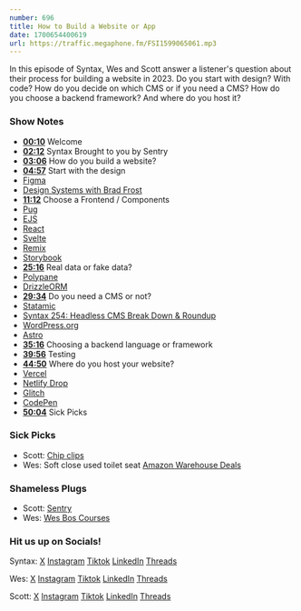 ```yaml
---
number: 696
title: How to Build a Website or App
date: 1700654400619
url: https://traffic.megaphone.fm/FSI1599065061.mp3
---
```


In this episode of Syntax, Wes and Scott answer a listener's question about their process for building a website in 2023. Do you start with design? With code? How do you decide on which CMS or if you need a CMS? How do you choose a backend framework? And where do you host it?

### Show Notes

* **[00:10](#t=00:10)** Welcome
* **[02:12](#t=02:12)** Syntax Brought to you by Sentry
* **[03:06](#t=03:06)** How do you build a website?
* **[04:57](#t=04:57)** Start with the design
* [Figma](https://www.figma.com/)
* [Design Systems with Brad Frost](https://syntax.fm/show/682/design-systems-with-brad-frost)
* **[11:12](#t=11:12)** Choose a Frontend / Components
* [Pug](https://pugjs.org/api/getting-started.html)
* [EJS ](https://ejs.co/)
* [React](https://react.dev/)
* [Svelte](https://svelte.dev/)
* [Remix](https://remix.run/)
* [Storybook](https://storybook.js.org/)
* **[25:16](#t=25:16)** Real data or fake data?
* [Polypane](https://polypane.app/)
* [DrizzleORM](https://orm.drizzle.team/)
* **[29:34](#t=29:34)** Do you need a CMS or not?
* [Statamic](https://statamic.com/)
* [Syntax 254: Headless CMS Break Down & Roundup](https://syntax.fm/show/254/headless-cms-break-down-and-roundup)
* [WordPress.org](https://wordpress.org/)
* [Astro](https://astro.build/)
* **[35:16](#t=35:16)** Choosing a backend language or framework
* **[39:56](#t=39:56)** Testing
* **[44:50](#t=44:50)** Where do you host your website?
* [Vercel](https://vercel.com)
* [Netlify Drop](https://app.netlify.com/drop)
* [Glitch](https://glitch.com/)
* [CodePen](https://codepen.io/)
* **[50:04](#t=50:04)** Sick Picks


### Sick Picks

- Scott: [Chip clips](https://amzn.to/3SmOAIp)
- Wes: Soft close used toilet seat [Amazon Warehouse Deals](https://www.amazon.ca/b/?ie=UTF8&node=8929975011)

### Shameless Plugs

- Scott: [Sentry](https://sentry.io)
- Wes: [Wes Bos Courses](https://wesbos.com/courses)

### Hit us up on Socials!

Syntax: [X](https://twitter.com/syntaxfm) [Instagram](https://www.instagram.com/syntax_fm/) [Tiktok](https://www.tiktok.com/@syntaxfm) [LinkedIn](https://www.linkedin.com/company/96077407/admin/feed/posts/) [Threads](https://www.threads.net/@syntax_fm)

Wes: [X](https://twitter.com/wesbos) [Instagram](https://www.instagram.com/wesbos/) [Tiktok](https://www.tiktok.com/@wesbos) [LinkedIn](https://www.linkedin.com/in/wesbos/) [Threads](https://www.threads.net/@wesbos)

Scott: [X](https://twitter.com/stolinski) [Instagram](https://www.instagram.com/stolinski/) [Tiktok](https://www.tiktok.com/@stolinski) [LinkedIn](https://www.linkedin.com/in/stolinski/) [Threads](https://www.threads.net/@stolinski)